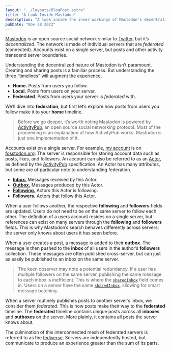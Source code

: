 ```yaml
---
layout: "../layouts/BlogPost.astro"
title: "A Look Inside Mastodon"
description: "A look inside the inner workings of Mastodon's decentralized social network."
pubDate: "Nov 28 2022"
---
```


[Mastodon](https://joinmastodon.org/) is an open source social network similar to [Twitter](https://twitter.com/), but it’s _decentralized_. The network is made of individual servers that are _federated_ (connected). Accounts exist on a single server, but posts and other activity transcend server boundaries.

Understanding the decentralized nature of Mastodon isn’t paramount. Creating and sharing posts is a familiar process. But understanding the three “timelines” will augment the experience.

- **Home.** Posts from users you follow.
- **Local.** Posts from users on your server.
- **Federated**. Posts from users your server is _federated_ with.

We’ll dive into **federation**, but first let’s explore how posts from users you follow make it to your **home** timeline.

> Before we go deeper, it’s worth noting Mastodon is powered by [ActivityPub](https://www.w3.org/TR/activitypub/), an open source social networking protocol. Most of the proceeding is an explanation of how ActivityPub works. Mastodon is just one implementation of it.

Accounts exist on a single server. For example, [my account](https://fosstodon.org/@jgayfer) is on [fosstodon.org](https://fosstodon.org/). The server is responsible for storing account data such as posts, likes, and followers. An account can also be referred to as an [Actor](https://www.w3.org/TR/activitypub/#actors), as defined by the [ActivityPub](https://www.w3.org/TR/activitypub/) specification. An Actor has many attributes, but some are of particular note to understanding federation.

- [**Inbox.**](https://www.w3.org/TR/activitypub/#inbox) Messages received by this Actor.
- [**Outbox.**](https://www.w3.org/TR/activitypub/#outbox) Messages produced by this Actor.
- [**Following.**](https://www.w3.org/TR/activitypub/#following) Actors this Actor is following.
- [**Followers.**](https://www.w3.org/TR/activitypub/#followers) Actors that follow this Actor.

When a user follows another, the respective **following** and **followers** fields are updated. Users do not need to be on the same server to follow each other. The definition of a users account resides on a single server, but references can exist on many servers through the **following** and **followers** fields. This is why Mastodon’s search behaves differently across servers; the server only knows about users it has seen before.

When a user creates a post, a message is added to their **outbox**. The message is then pushed to the **inbox** of all users in the author’s **followers** collection. These messages are often published cross-server, but can just as easily be published to an inbox on the same server.

> The keen observer may note a potential redundancy. If a user has multiple followers on the same server, publishing the same message to each inbox is inefficient. This is where the [`sharedInbox`](https://www.w3.org/TR/activitypub/#sharedInbox) field comes in. Users on a server have the same [`sharedInbox`](https://www.w3.org/TR/activitypub/#sharedInbox), allowing for smart message batching.

When a server routinely publishes posts to another server’s inbox, we consider them _federated_. This is how posts make their way to the **federated** timeline. The **federated** timeline contains unique posts across all **inboxes** and **outboxes** on the server. More plainly, it contains all posts the server knows about.

The culmination of this interconnected mesh of federated servers is referred to as the [fediverse](https://fediverse.info/). Servers are independently hosted, but communicate to produce an experience greater than the sum of its parts.

